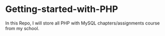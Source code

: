 # Getting-started-with-PHP
In this Repo, I will store all PHP with MySQL chapters/assignments course from my school. 
